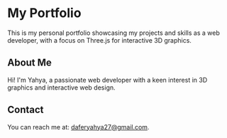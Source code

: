 # My Portfolio

This is my personal portfolio showcasing my projects and skills as a web developer, with a focus on Three.js for interactive 3D graphics.

## About Me
Hi! I'm Yahya, a passionate web developer with a keen interest in 3D graphics and interactive web design.

## Contact
You can reach me at: daferyahya27@gmail.com.
